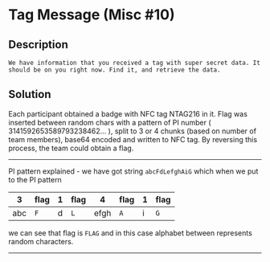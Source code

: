 # Tag Message (Misc #10)

## Description
```
We have information that you received a tag with super secret data. It should be on you right now. Find it, and retrieve the data.
```

## Solution

Each participant obtained a badge with NFC tag NTAG216 in it. Flag was inserted between random chars with a pattern of PI number ( 3141592653589793238462... ), split to 3 or 4 chunks (based on number of team members), base64 encoded and written to NFC tag. By reversing this process, the team could obtain a flag. 

---

PI pattern explained - we have got string `abcFdLefghAiG` which when we put to the PI pattern

| 3   | flag | 1 | flag | 4    | flag | 1 | flag |
| --- | ---- | - | ---- | ---- | ---- | - | ---- |
| abc | `F`  | d | `L`  | efgh | `A`  | i | `G`  |

we can see that flag is `FLAG` and in this case alphabet between represents random characters.

---